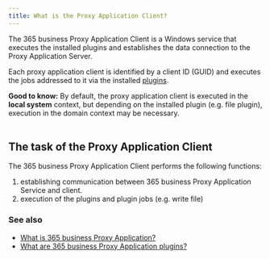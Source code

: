 ```yaml
---
title: What is the Proxy Application Client?
---
```

The 365 business Proxy Application Client is a Windows service that executes the installed plugins and establishes the data connection to the Proxy Application Server.

Each proxy application client is identified by a client ID (GUID) and executes the jobs addressed to it via the installed [plugins](plugins.md).

<div class="alert alert-notice">
    <i class="fa-light fa-hand-point-up fa-lg" style="--fa-secondary-color: #FF0000; --fa-primary-color: #111111; --fa-secondary-opacity: 0.7"></i> <strong>Good to know:</strong> By default, the proxy application client is executed in the <strong>local system</strong> context, but depending on the installed plugin (e.g. file plugin), execution in the domain context may be necessary.
</div>

<br/>

## The task of the Proxy Application Client

The 365 business Proxy Application Client performs the following functions:

1. establishing communication between 365 business Proxy Application Service and client.
2. execution of the plugins and plugin jobs (e.g. write file)

### See also

- [What is 365 business Proxy Application?](proxy-application-whatis.md)
- [What are 365 business Proxy Application plugins?](plugins.md)



